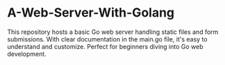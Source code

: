 # A-Web-Server-With-Golang
This repository hosts a basic Go web server handling static files and form submissions. With clear documentation in the main.go file, it's easy to understand and customize. Perfect for beginners diving into Go web development.
